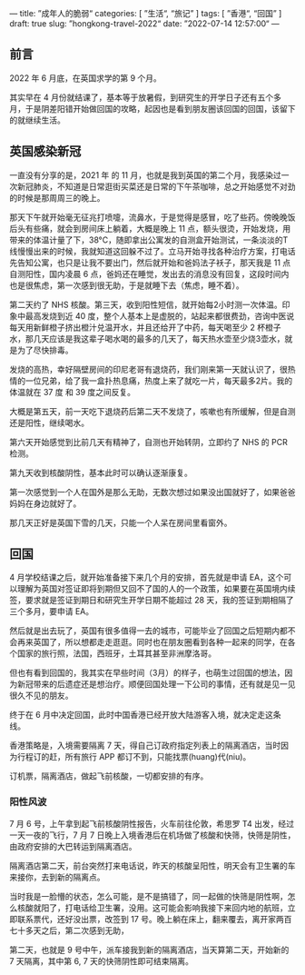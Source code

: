 —
title: ”成年人的脆弱“
categories: [ ”生活“, “旅记” ]
tags: [ ”香港“, “回国” ]
draft: true
slug: ”hongkong-travel-2022“
date: ”2022-07-14 12:57:00“
—

## 前言

2022 年 6 月底，在英国求学的第 9 个月。

其实早在 4 月份就结课了，基本等于放暑假，到研究生的开学日子还有五个多月，于是阴差阳错开始做回国的攻略，起因也是看到朋友圈该回国的回国，该留下的就继续生活。

## 英国感染新冠

一直没有分享的是，2021 年 的 11 月，也就是我到英国的第二个月，我感染过一次新冠肺炎，不知道是日常逛街买菜还是日常的下午茶咖啡，总之开始感觉不对劲的时候是那周周三的晚上。

那天下午就开始毫无征兆打喷嚏，流鼻水，于是觉得是感冒，吃了些药。傍晚晚饭后头有些痛，就会到房间床上躺着，大概是晚上 11 点，额头很烫，开始发烧，用带来的体温计量了下，38°C，随即拿出公寓发的自测盒开始测试，一条淡淡的T线慢慢出来的时候，我就知道这回躲不过了。立马开始寻找各种治疗方案，打电话先告知公寓，也只是让我不要出门，然后就开始和爸妈法子袄子，那天我是 11 点自测阳性，国内凌晨 6 点，爸妈还在睡觉，发出去的消息没有回复，这段时间内也是很焦虑，第一次感到很无助，于是就睡下去（焦虑，睡不着）。

第二天约了 NHS 核酸。第三天，收到阳性短信，就开始每2小时测一次体温。印象中最高发烧到近 40 度，整个人基本上是虚脱的，站起来都很费劲，咨询中医说每天用新鲜橙子挤出橙汁兑温开水，并且还给开了中药，每天喝至少 2 杯橙子水，那几天应该是我这辈子喝水喝的最多的几天了，每天热水壶至少烧3壶水，就是为了尽快排毒。

发烧的高热，幸好隔壁房间的印尼老哥有退烧药，我们刚来第一天就认识了，很热情的一位兄弟，给了我一盒扑热息痛，热度上来了就吃一片，每天最多2片。我的体温就在 37 度 和 39 度之间反复。

大概是第五天，前一天吃下退烧药后第二天不发烧了，咳嗽也有所缓解，但是自测还是阳性，继续喝水。

第六天开始感觉到比前几天有精神了，自测也开始转阴，立即约了 NHS 的 PCR 检测。

第九天收到核酸阴性，基本此时可以确认逐渐康复。

第一次感觉到一个人在国外是那么无助，无数次想过如果没出国就好了，如果爸爸妈妈在身边就好了。

那几天正好是英国下雪的几天，只能一个人呆在房间里看窗外。

## 回国

4 月学校结课之后，就开始准备接下来几个月的安排，首先就是申请 EA，这个可以理解为英国对签证即将到期但又回不了国的人的一个政策，如果要在英国境内续签，要求就是签证到期日和研究生开学日期不能超过 28 天，我的签证到期相隔了三个多月，要申请 EA。

然后就是出去玩了，英国有很多值得一去的城市，可能毕业了回国之后短期内都不会再来英国了，所以想都走走逛逛。同时也在朋友圈看到各种一起来的同学，在各个国家的旅行照，法国，西班牙，土耳其甚至非洲摩洛哥。

但也有看到回国的，我其实在早些时间（3月）的样子，也萌生过回国的想法，因为新冠带来的后遗症还是想治疗。顺便回国处理一下公司的事情，还有就是见一见很久不见的朋友。

终于在 6 月中决定回国，此时中国香港已经开放大陆游客入境，就决定走这条线。

香港策略是，入境需要隔离 7 天，得自己订政府指定列表上的隔离酒店，当时因为行程订的赶，所有旅行 APP 都订不到，只能找票(huang)代(niu)。

订机票，隔离酒店，做起飞前核酸，一切都安排的有序。

### 阳性风波

7 月 6 号，上午拿到起飞前核酸阴性报告，火车前往伦敦，希思罗 T4 出发，经过一天一夜的飞行，7 月 7 日晚上入境香港后在机场做了核酸和快筛，快筛是阴性，由政府安排的大巴转运到隔离酒店。

隔离酒店第二天，前台突然打来电话说，昨天的核酸呈阳性，明天会有卫生署的车来接你，去到新的隔离点。

当时我是一脸懵的状态，怎么可能，是不是搞错了，同一起做的快筛是阴性啊，怎么核酸就阳了，打电话给卫生署，没用。这可能会影响我接下来回内地的航班，立即联系票代，还好没出票，改签到 17 号。晚上躺在床上，翻来覆去，离开家两百七十多天之后，第二次感到无助，

第二天，也就是 9 号中午，派车接我到新的隔离酒店，当天算第二天，开始新的 7 天隔离，其中第 6, 7 天的快筛阴性即可结束隔离。